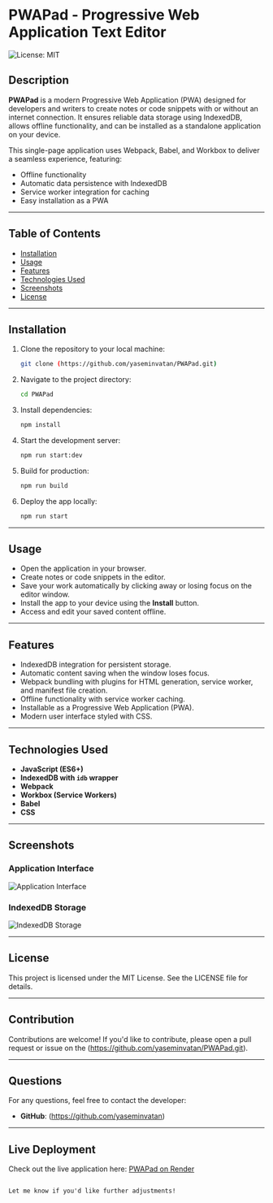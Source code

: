 # PWAPad - Progressive Web Application Text Editor

![License: MIT](https://img.shields.io/badge/license-MIT-green)

## Description

**PWAPad** is a modern Progressive Web Application (PWA) designed for developers and writers to create notes or code snippets with or without an internet connection. It ensures reliable data storage using IndexedDB, allows offline functionality, and can be installed as a standalone application on your device.

This single-page application uses Webpack, Babel, and Workbox to deliver a seamless experience, featuring:
- Offline functionality
- Automatic data persistence with IndexedDB
- Service worker integration for caching
- Easy installation as a PWA

---

## Table of Contents

- [Installation](#installation)
- [Usage](#usage)
- [Features](#features)
- [Technologies Used](#technologies-used)
- [Screenshots](#screenshots)
- [License](#license)

---

## Installation

1. Clone the repository to your local machine:
   ```bash
   git clone (https://github.com/yaseminvatan/PWAPad.git)
   ```

2. Navigate to the project directory:
   ```bash
   cd PWAPad
   ```

3. Install dependencies:
   ```bash
   npm install
   ```

4. Start the development server:
   ```bash
   npm run start:dev
   ```

5. Build for production:
   ```bash
   npm run build
   ```

6. Deploy the app locally:
   ```bash
   npm run start
   ```

---

## Usage

- Open the application in your browser.
- Create notes or code snippets in the editor.
- Save your work automatically by clicking away or losing focus on the editor window.
- Install the app to your device using the **Install** button.
- Access and edit your saved content offline.

---

## Features

- IndexedDB integration for persistent storage.
- Automatic content saving when the window loses focus.
- Webpack bundling with plugins for HTML generation, service worker, and manifest file creation.
- Offline functionality with service worker caching.
- Installable as a Progressive Web Application (PWA).
- Modern user interface styled with CSS.

---

## Technologies Used

- **JavaScript (ES6+)**
- **IndexedDB with `idb` wrapper**
- **Webpack**
- **Workbox (Service Workers)**
- **Babel**
- **CSS**

---

## Screenshots

### Application Interface
![Application Interface](./Assets/app-screenshot.png)

### IndexedDB Storage
![IndexedDB Storage](./Assets/idb-screenshot.png)

---

## License

This project is licensed under the MIT License. See the LICENSE file for details.

---

## Contribution

Contributions are welcome! If you'd like to contribute, please open a pull request or issue on the (https://github.com/yaseminvatan/PWAPad.git).

---

## Questions

For any questions, feel free to contact the developer:

- **GitHub**: (https://github.com/yaseminvatan)

---

## Live Deployment

Check out the live application here: [PWAPad on Render](https://pwapad.onrender.com)
```

Let me know if you'd like further adjustments!
